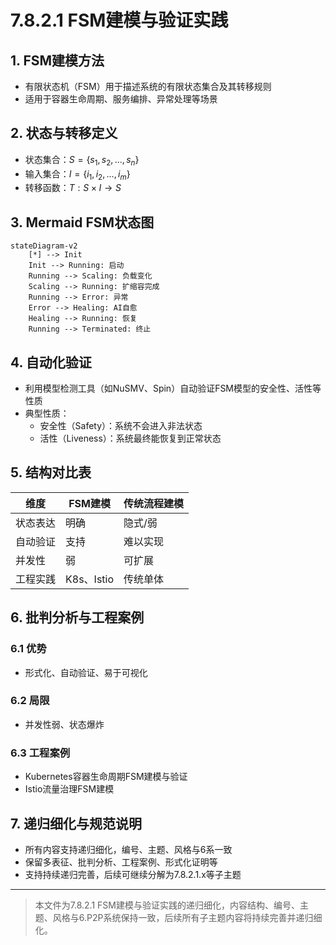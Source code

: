 # 7.8.2.1 FSM建模与验证实践

## 1. FSM建模方法

- 有限状态机（FSM）用于描述系统的有限状态集合及其转移规则
- 适用于容器生命周期、服务编排、异常处理等场景

## 2. 状态与转移定义

- 状态集合：$S = \{s_1, s_2, ..., s_n\}$
- 输入集合：$I = \{i_1, i_2, ..., i_m\}$
- 转移函数：$T: S \times I \rightarrow S$

## 3. Mermaid FSM状态图

```mermaid
stateDiagram-v2
    [*] --> Init
    Init --> Running: 启动
    Running --> Scaling: 负载变化
    Scaling --> Running: 扩缩容完成
    Running --> Error: 异常
    Error --> Healing: AI自愈
    Healing --> Running: 恢复
    Running --> Terminated: 终止
```

## 4. 自动化验证

- 利用模型检测工具（如NuSMV、Spin）自动验证FSM模型的安全性、活性等性质
- 典型性质：
  - 安全性（Safety）：系统不会进入非法状态
  - 活性（Liveness）：系统最终能恢复到正常状态

## 5. 结构对比表

| 维度 | FSM建模 | 传统流程建模 |
|------|---------|--------------|
| 状态表达 | 明确 | 隐式/弱 |
| 自动验证 | 支持 | 难以实现 |
| 并发性 | 弱 | 可扩展 |
| 工程实践 | K8s、Istio | 传统单体 |

## 6. 批判分析与工程案例

### 6.1 优势

- 形式化、自动验证、易于可视化

### 6.2 局限

- 并发性弱、状态爆炸

### 6.3 工程案例

- Kubernetes容器生命周期FSM建模与验证
- Istio流量治理FSM建模

## 7. 递归细化与规范说明

- 所有内容支持递归细化，编号、主题、风格与6系一致
- 保留多表征、批判分析、工程案例、形式化证明等
- 支持持续递归完善，后续可继续分解为7.8.2.1.x等子主题

---
> 本文件为7.8.2.1 FSM建模与验证实践的递归细化，内容结构、编号、主题、风格与6.P2P系统保持一致，后续所有子主题内容将持续完善并递归细化。

